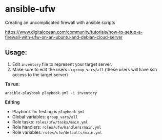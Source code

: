 # ansible-ufw
Creating an uncomplicated firewall with ansible scripts

https://www.digitalocean.com/community/tutorials/how-to-setup-a-firewall-with-ufw-on-an-ubuntu-and-debian-cloud-server

## Usage: 

1. Edit `inventory` file to represent your target server. 
1. Make sure to edit the users in `group_vars/all` (these users will have ssh access to the target server)

**To run:**

```
ansible-playbook playbook.yml -i inventory
```

**Editing**

* Playbook for testing is `playbook.yml`
* Global variables: `group_vars/all`
* Role tasks: `roles/ufw/tasks/main.yml`
* Role handlers: `roles/ufw/handlers/main.yml`
* Role variables: `roles/ufw/defaults/main.yml`